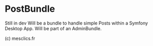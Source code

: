 # PostBundle
Still in dev 
Will be a bundle to handle simple Posts within a Symfony Desktop App.
Will be part of an AdminBundle.

(c) mesclics.fr
